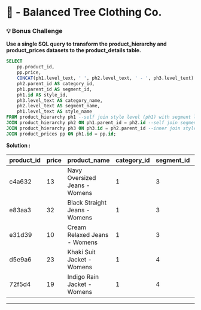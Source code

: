 # **🌲 - Balanced Tree Clothing Co.**

### **💡 Bonus Challenge**

**Use a single SQL query to transform the product_hierarchy and product_prices datasets to the product_details table.**

```sql
SELECT 
	pp.product_id,
	pp.price,
	CONCAT(ph1.level_text, ' ', ph2.level_text, ' - ', ph3.level_text) AS product_name,
	ph2.parent_id AS category_id,
	ph1.parent_id AS segment_id,
	ph1.id AS style_id,
	ph3.level_text AS category_name,
	ph2.level_text AS segment_name,
	ph1.level_text AS style_name
FROM product_hierarchy ph1 --self join style level (ph1) with segment level (ph2)
JOIN product_hierarchy ph2 ON ph1.parent_id = ph2.id --self join segment level (ph2) with category level (ph3)
JOIN product_hierarchy ph3 ON ph3.id = ph2.parent_id --inner join style level (ph1) with table [product_prices] 
JOIN product_prices pp ON ph1.id = pp.id;
```
**Solution :**

|product_id|	price|	product_name|	category_id	|segment_id	|style_id	|category_name|	segment_name	|style_name|
|----------|----------|--------|-----------|------------|--------|-------|---------|----|
|c4a632|	13	|Navy Oversized Jeans - Womens|	1	|3|	7	|Womens|	Jeans|	Navy Oversized|
|e83aa3|	32|	Black Straight Jeans - Womens|	1	|3|	8|	Womens|Jeans|Black Straight|
|e31d39|	10|	Cream Relaxed Jeans - Womens|	1|	3	|9	|Womens	|Jeans|	Cream Relaxed|
|d5e9a6|	23|	Khaki Suit Jacket - Womens	|1	|4	|10	|Women|	Jacket|	Khaki Suit|
|72f5d4	|19|	Indigo Rain Jacket - Womens|	1	|4	|11|	Womens|	Jacket	|Indigo Rain|


****